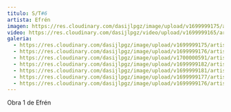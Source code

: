 ```yaml
---
titulo: S/T#6
artista: Efrén
imagen: https://res.cloudinary.com/dasijlpgz/image/upload/v1699999175/artistas/Efr%C3%A9n/Obra1-Efr%C3%A9n/P1070835.jpg
video: https://res.cloudinary.com/dasijlpgz/video/upload/v1699999165/artistas/Efr%C3%A9n/Obra1-Efr%C3%A9n/Sin_t%C3%ADtulo-1.mp4
galeria:
  - https://res.cloudinary.com/dasijlpgz/image/upload/v1699999175/artistas/Efr%C3%A9n/Obra1-Efr%C3%A9n/P1070835.jpg
  - https://res.cloudinary.com/dasijlpgz/image/upload/v1699999176/artistas/Efr%C3%A9n/Obra1-Efr%C3%A9n/P1070837.jpg
  - https://res.cloudinary.com/dasijlpgz/image/upload/v1700000591/artistas/Efr%C3%A9n/Obra1-Efr%C3%A9n/P1070849.jpg
  - https://res.cloudinary.com/dasijlpgz/image/upload/v1699999182/artistas/Efr%C3%A9n/Obra1-Efr%C3%A9n/P1070848.jpg
  - https://res.cloudinary.com/dasijlpgz/image/upload/v1699999181/artistas/Efr%C3%A9n/Obra1-Efr%C3%A9n/P1070846.jpg
  - https://res.cloudinary.com/dasijlpgz/image/upload/v1699999177/artistas/Efr%C3%A9n/Obra1-Efr%C3%A9n/P1070840.jpg
  - https://res.cloudinary.com/dasijlpgz/image/upload/v1699999176/artistas/Efr%C3%A9n/Obra1-Efr%C3%A9n/P1070838.jpg
---
```

O﻿bra 1 de Efrén